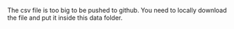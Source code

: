 The csv file is too big to be pushed to github. 
You need to locally download the file and put it inside this data folder.
